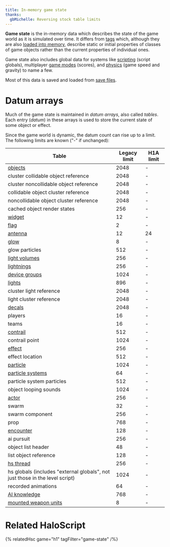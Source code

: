 ```yaml
---
title: In-memory game state
thanks:
  gbMichelle: Reversing stock table limits
---
```

**Game state** is the in-memory data which describes the state of the game world as it is simulated over time. It differs from [tags](~) which, although they are also [loaded into memory](~map#map-loading), describe static or initial properties of classes of game objects rather than the current properties of individual ones.

Game state also includes global data for systems like [scripting](~) (script globals), multiplayer [game modes](~game-modes) (scores), and [physics](~physics-engine) (game speed and gravity) to name a few.

Most of this data is saved and loaded from [save files](~files#savegame-bin).

# Datum arrays
Much of the game state is maintained in _datum arrays_, also called _tables_. Each entry (_datum_) in these arrays is used to store the current state of some object or effect.

Since the game world is dynamic, the datum count can rise up to a limit. The following limits are known ("-" if unchanged):

|Table|Legacy limit|H1A limit|
|-----|------------|---------|
|[objects](~object)|2048|-|
|cluster collidable object reference|2048|-|
|cluster noncollidable object reference|2048|-|
|collidable object cluster reference|2048|-|
|noncollidable object cluster reference|2048|-|
|cached object render states|256|-|
|[widget](~object#tag-field-widgets)|12|-|
|[flag](~)|2|-|
|[antenna](~)|12|24|
|[glow](~)|8|-|
|glow particles|512|-|
|[light volumes](~light_volume)|256|-|
|[lightnings](~lightning)|256|-|
|[device groups](~scenario#tag-field-device-groups)|1024|-|
|[lights](~light)|896|-|
|cluster light reference|2048|-|
|light cluster reference|2048|-|
|[decals](~decal)|2048|-|
|players|16|-|
|teams|16|-|
|[contrail](~)|512|-|
|contrail point|1024|-|
|[effect](~)|256|-|
|effect location|512|-|
|[particle](~)|1024|-|
|[particle systems](~particle_system)|64|-|
|particle system particles|512|-|
|object looping sounds|1024|-|
|[actor](~)|256|-|
|swarm|32|-|
|swarm component|256|-|
|prop|768|-|
|[encounter](~scenario#tag-field-encounters)|128|-|
|ai pursuit|256|-|
|object list header|48|-|
|list object reference|128|-|
|[hs thread](~scripting#script-threads)|256|-|
|hs globals (includes "external globals", not just those in the level script)|1024|-|
|recorded animations|64|-|
|[AI knowledge](~ai#knowledge-model)|768|-|
|[mounted weapon units](~unit#tag-field-seats-built-in-gunner)|8|-|

# Related HaloScript
{% relatedHsc game="h1" tagFilter="game-state" /%}
